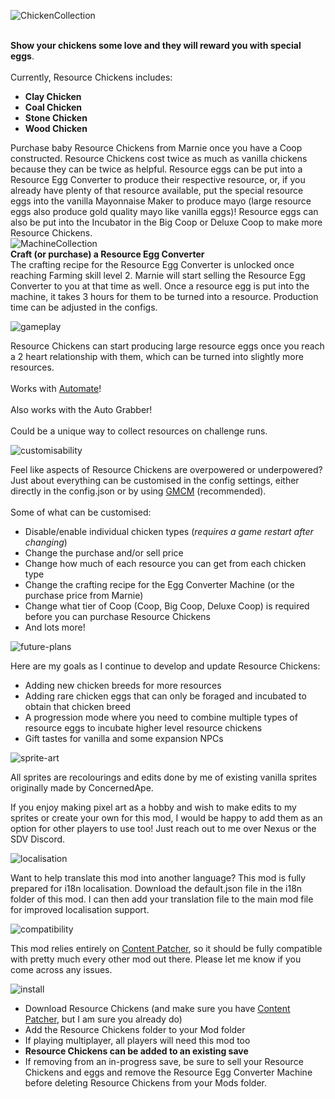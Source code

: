 ![ChickenCollection](https://github.com/UncleArya/ResourceChickens/assets/100550741/9ccb8c33-c4f1-4bd5-8d2f-5f669963d8a0)

<br/>**Show your chickens some love and they will reward you with special eggs**.  
<br/>Currently, Resource Chickens includes:

- **Clay Chicken**
- **Coal Chicken**
- **Stone Chicken**
- **Wood Chicken**

Purchase baby Resource Chickens from Marnie once you have a Coop constructed. Resource Chickens cost twice as much as vanilla chickens because they can be twice as helpful. Resource eggs can be put into a Resource Egg Converter to produce their respective resource, or, if you already have plenty of that resource available, put the special resource eggs into the vanilla Mayonnaise Maker to produce mayo (large resource eggs also produce gold quality mayo like vanilla eggs)! Resource eggs can also be put into the Incubator in the Big Coop or Deluxe Coop to make more Resource Chickens.  
![MachineCollection](https://github.com/UncleArya/ResourceChickens/assets/100550741/cdf60653-c2c5-4c56-8a72-55142987edab)
<br/>**Craft (or purchase) a Resource Egg Converter**  
The crafting recipe for the Resource Egg Converter is unlocked once reaching Farming skill level 2. Marnie will start selling the Resource Egg Converter to you at that time as well. Once a resource egg is put into the machine, it takes 3 hours for them to be turned into a resource. Production time can be adjusted in the configs.  

![gameplay](https://github.com/UncleArya/ResourceChickens/assets/100550741/6a142d2f-303b-478c-ab36-187242fbb7c5)

Resource Chickens can start producing large resource eggs once you reach a 2 heart relationship with them, which can be turned into slightly more resources.  
<br/>Works with [Automate](https://www.nexusmods.com/stardewvalley/mods/1063)!  
<br/>Also works with the Auto Grabber!  
<br/>Could be a unique way to collect resources on challenge runs.  

![customisability](https://github.com/UncleArya/ResourceChickens/assets/100550741/e5511628-d9f7-4163-9aac-6d7b76028b0d)

Feel like aspects of Resource Chickens are overpowered or underpowered? Just about everything can be customised in the config settings, either directly in the config.json or by using [GMCM](https://www.nexusmods.com/stardewvalley/mods/5098) (recommended).  
<br/>Some of what can be customised:

- Disable/enable individual chicken types (*requires a game restart after changing*)
- Change the purchase and/or sell price
- Change how much of each resource you can get from each chicken type
- Change the crafting recipe for the Egg Converter Machine (or the purchase price from Marnie)
- Change what tier of Coop (Coop, Big Coop, Deluxe Coop) is required before you can purchase Resource Chickens
- And lots more!

![future-plans](https://github.com/UncleArya/ResourceChickens/assets/100550741/1c910e82-8daf-4eaa-acfe-a54dfb07f3b1)

Here are my goals as I continue to develop and update Resource Chickens:

- Adding new chicken breeds for more resources
- Adding rare chicken eggs that can only be foraged and incubated to obtain that chicken breed
- A progression mode where you need to combine multiple types of resource eggs to incubate higher level resource chickens
- Gift tastes for vanilla and some expansion NPCs

![sprite-art](https://github.com/UncleArya/ResourceChickens/assets/100550741/b80fee2d-eb74-4fce-bef5-7b9051fe7751)

All sprites are recolourings and edits done by me of existing vanilla sprites originally made by ConcernedApe.

If you enjoy making pixel art as a hobby and wish to make edits to my sprites or create your own for this mod, I would be happy to add them as an option for other players to use too! Just reach out to me over Nexus or the SDV Discord. 

![localisation](https://github.com/UncleArya/ResourceChickens/assets/100550741/73dda029-4b5e-44c9-a5d6-5c32b530dc9b)

Want to help translate this mod into another language? This mod is fully prepared for i18n localisation. Download the default.json file in the i18n folder of this mod. I can then add your translation file to the main mod file for improved localisation support.  

![compatibility](https://github.com/UncleArya/ResourceChickens/assets/100550741/6fd7bf0e-ffc8-4edb-82f0-9125eef99c80)

This mod relies entirely on [Content Patcher](https://www.nexusmods.com/stardewvalley/mods/1915), so it should be fully compatible with pretty much every other mod out there. Please let me know if you come across any issues.  

![install](https://github.com/UncleArya/ResourceChickens/assets/100550741/3c2f1601-d779-4a6f-8fab-e72baf1365fb)

- Download Resource Chickens (and make sure you have [Content Patcher](https://www.nexusmods.com/stardewvalley/mods/1915), but I am sure you already do)
- Add the Resource Chickens folder to your Mod folder
- If playing multiplayer, all players will need this mod too
- **Resource Chickens can be added to an existing save**
- If removing from an in-progress save, be sure to sell your Resource Chickens and eggs and remove the Resource Egg Converter Machine before deleting Resource Chickens from your Mods folder.
